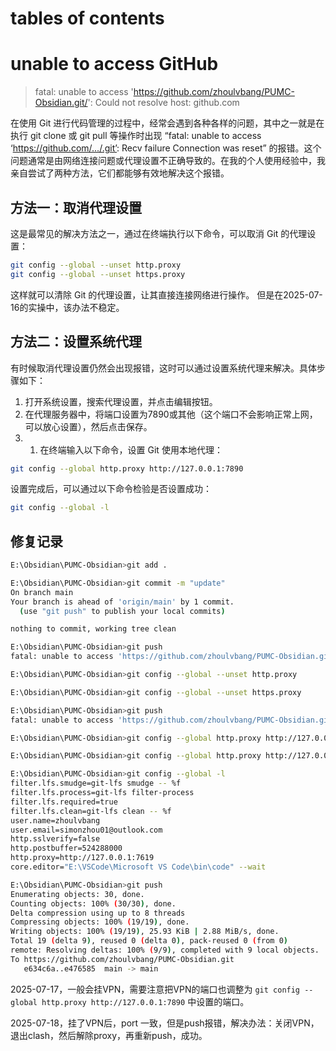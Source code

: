 # tables of contents


# unable to access GitHub

> fatal: unable to access 'https://github.com/zhoulvbang/PUMC-Obsidian.git/': Could not resolve host: github.com

在使用 Git 进行代码管理的过程中，经常会遇到各种各样的问题，其中之一就是在执行 git clone 或 git pull 等操作时出现 “fatal: unable to access ‘https://github.com/…/.git’: Recv failure Connection was reset” 的报错。这个问题通常是由网络连接问题或代理设置不正确导致的。在我的个人使用经验中，我亲自尝试了两种方法，它们都能够有效地解决这个报错。

## 方法一：取消代理设置

这是最常见的解决方法之一，通过在终端执行以下命令，可以取消 Git 的代理设置：

```bash
git config --global --unset http.proxy 
git config --global --unset https.proxy
```

这样就可以清除 Git 的代理设置，让其直接连接网络进行操作。
但是在2025-07-16的实操中，该办法不稳定。

## 方法二：设置系统代理

有时候取消代理设置仍然会出现报错，这时可以通过设置系统代理来解决。具体步骤如下：

1. 打开系统设置，搜索代理设置，并点击编辑按钮。
2. 在代理服务器中，将端口设置为7890或其他（这个端口不会影响正常上网，可以放心设置），然后点击保存。
3. 1. 在终端输入以下命令，设置 Git 使用本地代理：

```bash
git config --global http.proxy http://127.0.0.1:7890
```

设置完成后，可以通过以下命令检验是否设置成功：

```bash
git config --global -l
```

##  修复记录

```bash
E:\Obsidian\PUMC-Obsidian>git add .

E:\Obsidian\PUMC-Obsidian>git commit -m "update"
On branch main
Your branch is ahead of 'origin/main' by 1 commit.
  (use "git push" to publish your local commits)

nothing to commit, working tree clean

E:\Obsidian\PUMC-Obsidian>git push
fatal: unable to access 'https://github.com/zhoulvbang/PUMC-Obsidian.git/': Could not resolve host: github.com

E:\Obsidian\PUMC-Obsidian>git config --global --unset http.proxy

E:\Obsidian\PUMC-Obsidian>git config --global --unset https.proxy

E:\Obsidian\PUMC-Obsidian>git push
fatal: unable to access 'https://github.com/zhoulvbang/PUMC-Obsidian.git/': Could not resolve host: github.com

E:\Obsidian\PUMC-Obsidian>git config --global http.proxy http://127.0.0.1:7890

E:\Obsidian\PUMC-Obsidian>git config --global http.proxy http://127.0.0.1:7619

E:\Obsidian\PUMC-Obsidian>git config --global -l
filter.lfs.smudge=git-lfs smudge -- %f
filter.lfs.process=git-lfs filter-process
filter.lfs.required=true
filter.lfs.clean=git-lfs clean -- %f
user.name=zhoulvbang
user.email=simonzhou01@outlook.com
http.sslverify=false
http.postbuffer=524288000
http.proxy=http://127.0.0.1:7619
core.editor="E:\VSCode\Microsoft VS Code\bin\code" --wait

E:\Obsidian\PUMC-Obsidian>git push
Enumerating objects: 30, done.
Counting objects: 100% (30/30), done.
Delta compression using up to 8 threads
Compressing objects: 100% (19/19), done.
Writing objects: 100% (19/19), 25.93 KiB | 2.88 MiB/s, done.
Total 19 (delta 9), reused 0 (delta 0), pack-reused 0 (from 0)
remote: Resolving deltas: 100% (9/9), completed with 9 local objects.
To https://github.com/zhoulvbang/PUMC-Obsidian.git
   e634c6a..e476585  main -> main
```

2025-07-17，一般会挂VPN，需要注意把VPN的端口也调整为 `git config --global http.proxy http://127.0.0.1:7890` 中设置的端口。

2025-07-18，挂了VPN后，port 一致，但是push报错，解决办法：关闭VPN，退出clash，然后解除proxy，再重新push，成功。